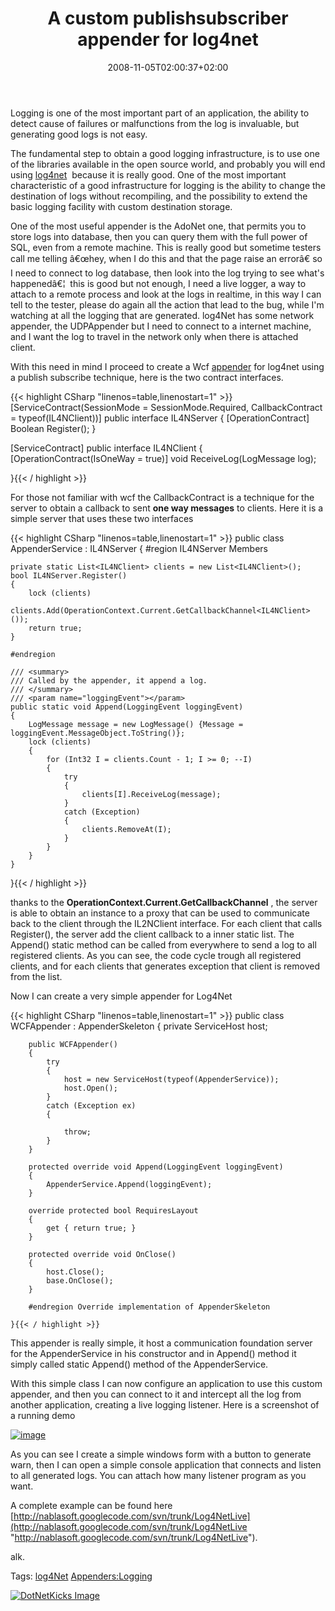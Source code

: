 ﻿---
title: "A custom publishsubscriber appender for log4net"
description: ""
date: 2008-11-05T02:00:37+02:00
draft: false
tags: [General]
categories: [General]
---
Logging is one of the most important part of an application, the ability to detect cause of failures or malfunctions from the log is invaluable, but generating good logs is not easy.

The fundamental step to obtain a good logging infrastructure, is to use one of the libraries available in the open source world, and probably you will end using [log4net](http://logging.apache.org/log4net/index.html)  because it is really good. One of the most important characteristic of a good infrastructure for logging is the ability to change the destination of logs without recompiling, and the possibility to extend the basic logging facility with custom destination storage.

One of the most useful appender is the AdoNet one, that permits you to store logs into database, then you can query them with the full power of SQL, even from a remote machine. This is really good but sometime testers call me telling â€œhey, when I do this and that the page raise an errorâ€ so I need to connect to log database, then look into the log trying to see what's happenedâ€¦  this is good but not enough, I need a live logger, a way to attach to a remote process and look at the logs in realtime, in this way I can tell to the tester, please do again all the action that lead to the bug, while I'm watching at all the logging that are generated. log4Net has some network appender, the UDPAppender but I need to connect to a internet machine, and I want the log to travel in the network only when there is attached client.

With this need in mind I proceed to create a Wcf [appender](http://logging.apache.org/log4net/release/sdk/log4net.Appender.html) for log4net using a publish subscribe technique, here is the two contract interfaces.

{{< highlight CSharp "linenos=table,linenostart=1" >}}
[ServiceContract(SessionMode = SessionMode.Required, CallbackContract = typeof(IL4NClient))]
public interface IL4NServer
{
    [OperationContract]
    Boolean Register();
}

[ServiceContract]
public interface IL4NClient
{
    [OperationContract(IsOneWay = true)]
    void ReceiveLog(LogMessage log);

}{{< / highlight >}}

<!-- Code inserted with Steve Dunn's Windows Live Writer Code Formatter Plugin.  http://dunnhq.com -->

For those not familiar with wcf the CallbackContract is a technique for the server to obtain a callback to sent  **one way messages** to clients. Here it is a simple server that uses these two interfaces

{{< highlight CSharp "linenos=table,linenostart=1" >}}
public class AppenderService : IL4NServer
{
    #region IL4NServer Members

    private static List<IL4NClient> clients = new List<IL4NClient>();
    bool IL4NServer.Register()
    {
        lock (clients)
            clients.Add(OperationContext.Current.GetCallbackChannel<IL4NClient>());
        return true;
    }

    #endregion

    /// <summary>
    /// Called by the appender, it append a log.
    /// </summary>
    /// <param name="loggingEvent"></param>
    public static void Append(LoggingEvent loggingEvent)
    {
        LogMessage message = new LogMessage() {Message = loggingEvent.MessageObject.ToString()};
        lock (clients)
        {
            for (Int32 I = clients.Count - 1; I >= 0; --I)
            {
                try
                {
                    clients[I].ReceiveLog(message);
                }
                catch (Exception)
                {
                    clients.RemoveAt(I);
                }
            }
        }
    }
}{{< / highlight >}}

<!-- Code inserted with Steve Dunn's Windows Live Writer Code Formatter Plugin.  http://dunnhq.com -->

thanks to the  **OperationContext.Current.GetCallbackChannel** , the server is able to obtain an instance to a proxy that can be used to communicate back to the client through the IL2NClient interface. For each client that calls Register(), the server add the client callback to a inner static list. The Append() static method can be called from everywhere to send a log to all registered clients. As you can see, the code cycle trough all registered clients, and for each clients that generates exception that client is removed from the list.

Now I can create a very simple appender for Log4Net

{{< highlight CSharp "linenos=table,linenostart=1" >}}
    public class WCFAppender : AppenderSkeleton
    {
        private ServiceHost host;

        public WCFAppender()
        {
            try
            {
                host = new ServiceHost(typeof(AppenderService));
                host.Open();
            }
            catch (Exception ex)
            {

                throw;
            }
        }

        protected override void Append(LoggingEvent loggingEvent) 
        {
            AppenderService.Append(loggingEvent);
        }

        override protected bool RequiresLayout
        {
            get { return true; }
        }

        protected override void OnClose()
        {
            host.Close();
            base.OnClose();
        }

        #endregion Override implementation of AppenderSkeleton

    }{{< / highlight >}}

<!-- Code inserted with Steve Dunn's Windows Live Writer Code Formatter Plugin.  http://dunnhq.com -->

This appender is really simple, it host a communication foundation server for the AppenderService in his constructor and in Append() method it simply called static Append() method of the AppenderService.

With this simple class I can now configure an application to use this custom appender, and then you can connect to it and intercept all the log from another application, creating a live logging listener. Here is a screenshot of a running demo

[![image](https://www.codewrecks.com/blog/wp-content/uploads/2008/11/image-thumb.png "image")](https://www.codewrecks.com/blog/wp-content/uploads/2008/11/image.png)

As you can see I create a simple windows form with a button to generate warn, then I can open a simple console application that connects and listen to all generated logs. You can attach how many listener program as you want.

A complete example can be found here [http://nablasoft.googlecode.com/svn/trunk/Log4NetLive](http://nablasoft.googlecode.com/svn/trunk/Log4NetLive "http://nablasoft.googlecode.com/svn/trunk/Log4NetLive").

alk.

Tags: [log4Net](http://technorati.com/tag/log4Net) [Appenders:Logging](http://technorati.com/tag/Appenders:Logging)

<script type="text/javascript">var dzone_url = 'http://www.codewrecks.com/blog/index.php/2008/11/05/a-custom-publishsubscriber-appender-for-log4net/';</script><script type="text/javascript">var dzone_title = 'A custom publish/subscriber appender for log4net';</script><script type="text/javascript">var dzone_blurb = 'A custom publish/subscriber appender for log4net';</script><script type="text/javascript">var dzone_style = '2';</script><script language="javascript" src="http://widgets.dzone.com/widgets/zoneit.js"></script> 

[![DotNetKicks Image](http://www.dotnetkicks.com/Services/Images/KickItImageGenerator.ashx?url=http://www.codewrecks.com/blog/index.php/2008/11/05/a-custom-publishsubscriber-appender-for-log4net/&amp;bgcolor=0080C0&amp;fgcolor=FFFFFF&amp;border=000000&amp;cbgcolor=D4E1ED&amp;cfgcolor=000000)](http://www.dotnetkicks.com/kick/?url=http://www.codewrecks.com/blog/index.php/2008/11/05/a-custom-publishsubscriber-appender-for-log4net/)
